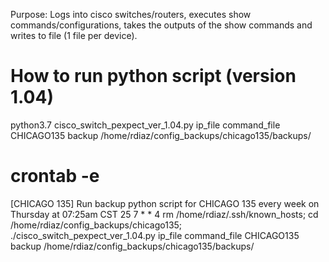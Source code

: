Purpose: Logs into cisco switches/routers, executes show commands/configurations, takes the outputs of the show commands and writes to file (1 file per device).

# How to run python script (version 1.04)
python3.7 cisco_switch_pexpect_ver_1.04.py ip_file command_file CHICAGO135 backup /home/rdiaz/config_backups/chicago135/backups/

# crontab -e
[CHICAGO 135] Run backup python script for CHICAGO 135 every week on Thursday at 07:25am CST
25 7 * * 4 rm /home/rdiaz/.ssh/known_hosts; cd /home/rdiaz/config_backups/chicago135; ./cisco_switch_pexpect_ver_1.04.py ip_file command_file CHICAGO135 backup /home/rdiaz/config_backups/chicago135/backups/
